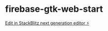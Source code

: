 # firebase-gtk-web-start

[Edit in StackBlitz next generation editor ⚡️](https://stackblitz.com/~/github.com/yordenis91/firebase-gtk-web-start)